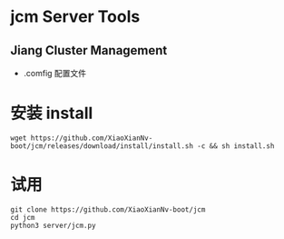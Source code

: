 # jcm Server Tools
## Jiang Cluster Management

- .comfig 配置文件

# 安装 install
```
wget https://github.com/XiaoXianNv-boot/jcm/releases/download/install/install.sh -c && sh install.sh
```

# 试用
```
git clone https://github.com/XiaoXianNv-boot/jcm
cd jcm
python3 server/jcm.py
```
